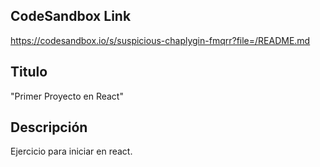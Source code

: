 ## CodeSandbox Link

https://codesandbox.io/s/suspicious-chaplygin-fmqrr?file=/README.md

## Titulo

"Primer Proyecto en React"

## Descripción

Ejercicio para iniciar en react.
